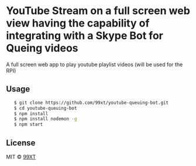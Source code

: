 # YouTube Stream on a full screen web view having the capability of integrating with a Skype Bot for Queing videos
A full screen web app to play youtube playlist videos (will be used for the RPI) 

## Usage

```sh
   $ git clone https://github.com/99xt/youtube-queuing-bot.git 
   $ cd youtube-queuing-bot 
   $ npm install 
   $ npm install nodemon -g 
   $ npm start 
```  

## License

MIT © [99XT](https://github.com/99xt)
